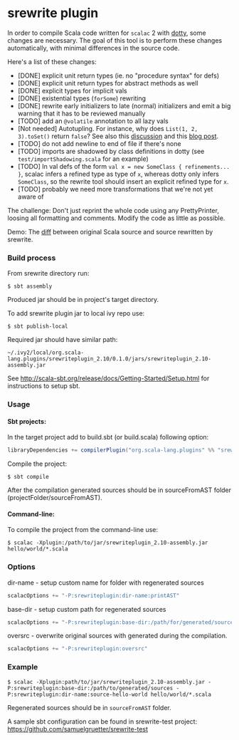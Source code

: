 srewrite plugin
===============

In order to compile Scala code written for `scalac` 2 with  [dotty](https://github.com/lampepfl/dotty/), some changes are necessary. The goal of this tool is to perform these changes automatically, with minimal differences in the source code.

Here's a list of these changes:

*    [DONE] explicit unit return types (ie. no "procedure syntax" for defs)
*    [DONE] explicit unit return types for abstract methods as well
*    [DONE] explicit types for implicit vals
*    [DONE] existential types (`forSome`) rewriting
*    [DONE] rewrite early initializers to late (normal) initializers and emit a big warning that it has to be reviewed manually
*    [TODO] add an `@volatile` annotation to all lazy vals
*    [Not needed] Autotupling. For instance, why does `List(1, 2, 3).toSet()` return `false`? See also this [discussion](https://groups.google.com/forum/#!topic/scala-debate/zwG8o2YzCWs) and this [blog post](http://dan.bodar.com/2013/12/04/wat-scala/).
*    [TODO] do not add newline to end of file if there's none
*    [TODO] imports are shadowed by class definitions in dotty (see `test/importShadowing.scala` for an example)
*    [TODO] In val defs of the form `val x = new SomeClass { refinements... }`, scalac infers a refined type as type of `x`, whereas dotty only infers `SomeClass`, so the rewrite tool should insert an explicit refined type for `x`.
*    [TODO] probably we need more transformations that we're not yet aware of

The challenge: Don't just reprint the whole code using any PrettyPrinter, loosing all formatting and comments. Modify the code as little as possible.

Demo: The [diff](https://github.com/samuelgruetter/srewrite-test/compare/diffdemo1original...diffdemo1) between original Scala source and source rewritten by srewrite.


### Build process

From srewrite directory run:

```shell
$ sbt assembly
```

Produced jar should be in project's target directory.

To add srewrite plugin jar to local ivy repo use:

```shell
$ sbt publish-local
```

Required jar should have similar path:

    ~/.ivy2/local/org.scala-lang.plugins/srewriteplugin_2.10/0.1.0/jars/srewriteplugin_2.10-assembly.jar

See <http://scala-sbt.org/release/docs/Getting-Started/Setup.html> for instructions to setup sbt.

### Usage

#### Sbt projects:

In the target project add to build.sbt (or build.scala) following option:

```scala
libraryDependencies += compilerPlugin("org.scala-lang.plugins" %% "srewriteplugin" % "0.1.0")
```

Compile the project: 

```shell
$ sbt compile
```

After the compilation generated sources should be in sourceFromAST folder (projectFolder/sourceFromAST).

#### Command-line:

To compile the project from the command-line use:

```shell
$ scalac -Xplugin:/path/to/jar/srewriteplugin_2.10-assembly.jar hello/world/*.scala
```

### Options

dir-name - setup custom name for folder with regenerated sources

```scala
scalacOptions += "-P:srewriteplugin:dir-name:printAST"
```

base-dir - setup custom path for regenerated sources 

```scala
scalacOptions += "-P:srewriteplugin:base-dir:/path/for/generated/sources"
```

oversrc - overwrite original sources with generated during the compilation.

```scala
scalacOptions += "-P:srewriteplugin:oversrc"
```

### Example

```shell
$ scalac -Xplugin:path/to/jar/srewriteplugin_2.10-assembly.jar -P:srewriteplugin:base-dir:/path/to/generated/sources -P:srewriteplugin:dir-name:source-hello-world hello/world/*.scala
```

Regenerated sources should be in `sourceFromAST` folder.

A sample sbt configuration can be found in srewrite-test project: <https://github.com/samuelgruetter/srewrite-test>
